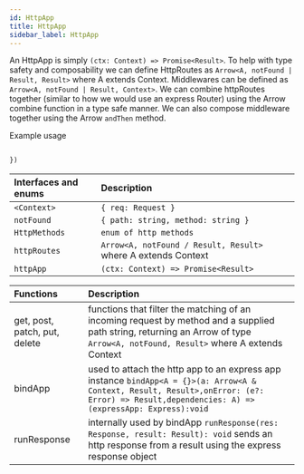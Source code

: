 ```yaml
---
id: HttpApp
title: HttpApp
sidebar_label: HttpApp
---
```


An HttpApp is simply ```(ctx: Context) => Promise<Result>```. To help with type safety and composability we can define HttpRoutes as ```Arrow<A, notFound | Result, Result>``` where A extends Context. Middlewares can be defined as ```Arrow<A, notFound | Result, Context>```. We can combine httpRoutes together (similar to how we would use an express Router) using the Arrow combine function in a type safe manner. We can also compose middleware together using the Arrow ```andThen``` method.

Example usage

```ts

})

```

| Interfaces and enums      | Description |
| :---        |:---         |
| ```<Context>```   | ```{ req: Request }``` |
| ```notFound```   | ```{ path: string, method: string }``` |
| ```HttpMethods```   | ```enum of http methods``` |
| ```httpRoutes```   | ```Arrow<A, notFound / Result, Result>``` where A extends Context |
| ```httpApp```   | ```(ctx: Context) => Promise<Result>``` 

| Functions      | Description |
| :---        |:---         |
| get, post, patch, put, delete   |  functions that filter the matching of an incoming request by method and a supplied path string, returning an Arrow of type ```Arrow<A, notFound, Result>``` where A extends Context  |
| bindApp   | used to attach the http app to an express app instance ```bindApp<A = {}>(a: Arrow<A & Context, Result, Result>,onError: (e?: Error) => Result,dependencies: A) => (expressApp: Express):void```        |
| runResponse   | internally used by bindApp ```runResponse(res: Response, result: Result): void``` sends an http response from a result using the express response object       |